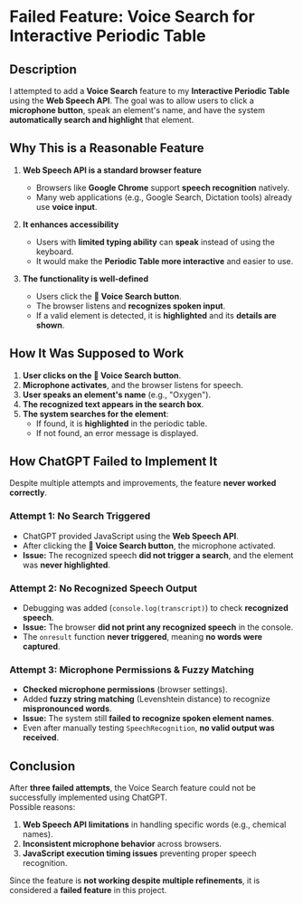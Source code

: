 # Failed Feature: Voice Search for Interactive Periodic Table

## **Description**
I attempted to add a **Voice Search** feature to my **Interactive Periodic Table** using the **Web Speech API**. The goal was to allow users to click a **microphone button**, speak an element's name, and have the system **automatically search and highlight** that element.

## **Why This is a Reasonable Feature**
1. **Web Speech API is a standard browser feature**  
   - Browsers like **Google Chrome** support **speech recognition** natively.
   - Many web applications (e.g., Google Search, Dictation tools) already use **voice input**.

2. **It enhances accessibility**  
   - Users with **limited typing ability** can **speak** instead of using the keyboard.
   - It would make the **Periodic Table more interactive** and easier to use.

3. **The functionality is well-defined**  
   - Users click the **🎤 Voice Search button**.
   - The browser listens and **recognizes spoken input**.
   - If a valid element is detected, it is **highlighted** and its **details are shown**.

## **How It Was Supposed to Work**
1. **User clicks on the 🎤 Voice Search button**.
2. **Microphone activates**, and the browser listens for speech.
3. **User speaks an element's name** (e.g., "Oxygen").
4. **The recognized text appears in the search box**.
5. **The system searches for the element**:
   - If found, it is **highlighted** in the periodic table.
   - If not found, an error message is displayed.

## **How ChatGPT Failed to Implement It**
Despite multiple attempts and improvements, the feature **never worked correctly**.  

### **Attempt 1: No Search Triggered**
- ChatGPT provided JavaScript using the **Web Speech API**.
- After clicking the **🎤 Voice Search button**, the microphone activated.
- **Issue:** The recognized speech **did not trigger a search**, and the element was **never highlighted**.

### **Attempt 2: No Recognized Speech Output**
- Debugging was added (`console.log(transcript)`) to check **recognized speech**.
- **Issue:** The browser **did not print any recognized speech** in the console.
- The `onresult` function **never triggered**, meaning **no words were captured**.

### **Attempt 3: Microphone Permissions & Fuzzy Matching**
- **Checked microphone permissions** (browser settings).
- Added **fuzzy string matching** (Levenshtein distance) to recognize **mispronounced words**.
- **Issue:** The system still **failed to recognize spoken element names**.
- Even after manually testing `SpeechRecognition`, **no valid output was received**.

## **Conclusion**
After **three failed attempts**, the Voice Search feature could not be successfully implemented using ChatGPT.  
Possible reasons:
1. **Web Speech API limitations** in handling specific words (e.g., chemical names).
2. **Inconsistent microphone behavior** across browsers.
3. **JavaScript execution timing issues** preventing proper speech recognition.

Since the feature is **not working despite multiple refinements**, it is considered a **failed feature** in this project.
